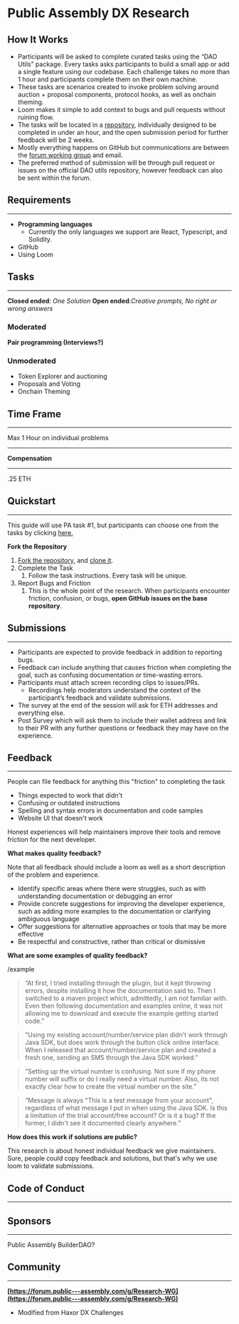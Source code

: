 # Public Assembly DX Research

## **How It Works**

- Participants will be asked to complete curated tasks using the “DAO Utils” package. Every tasks asks participants to build a small app or add a single feature using our codebase. Each challenge takes no more than 1 hour and participants complete them on their own machine.
- These tasks are scenarios created to invoke problem solving around auction + proposal components, protocol hooks, as well as onchain theming.
- Loom makes it simple to add context to bugs and pull requests without ruining flow.
- The tasks will be located in a [repository](https://www.notion.so/PA-DX-UX-Research-PAP10-Experimental-Bug-Bounty-798d30a2c7e94843a711946fb03ffea7), individually designed to be completed in under an hour, and the open submission period for further feedback will be 2 weeks.
- Mostly everything happens on GitHub but communications are between the [forum working group](https://forum.public---assembly.com/g/Research-WG) and email.
- The preferred method of submission will be through pull request or issues on the official DAO utils repository, however feedback can also be sent within the forum.

## **Requirements**

---

- **Programming languages**
    - Currently the only languages we support are React, Typescript, and Solidity.
- GitHub
- Using Loom

## **Tasks**

---

**Closed ended**: *One Solution* **Open ended**:*Creative prompts, No right or wrong answers*

### **Moderated**

**Pair programming (Interviews?)** 

### **Unmoderated**

- Token Explorer and auctioning
- Proposals and Voting
- Onchain Theming

## **Time Frame**

---

Max 1 Hour on individual problems

---

**Compensation**

---

.25 ETH

## **Quickstart**

---

This guide will use PA task #1, but participants can choose one from the tasks by clicking [here.](https://www.notion.so/3cd8f7e66ffc43d6a65d7eec2b9feabc) 

**Fork the Repository**

1. [Fork the repository](https://docs.github.com/en/get-started/quickstart/fork-a-repo), and [clone it](https://docs.github.com/en/repositories/creating-and-managing-repositories/cloning-a-repository).
2. Complete the Task
    1. Follow the task instructions. Every task will be unique.
3. Report Bugs and Friction
    1. This is the whole point of the research. When participants encounter friction, confusion, or bugs, **open GitHub issues on the base repository**.

## **Submissions**

---

- Participants are expected to provide feedback in addition to reporting bugs.
- Feedback can include anything that causes friction when completing the goal, such as confusing documentation or time-wasting errors.
- Participants must attach screen recording clips to issues/PRs.
    - Recordings help moderators understand the context of the participant’s feedback and validate submissions.
- The survey at the end of the session will ask for ETH addresses and everything else.
- Post Survey which will ask them to include their wallet address and link to their PR with any further questions or feedback they may have on the experience.

## **Feedback**

---

People can file feedback for anything this "friction" to completing the task

- Things expected to work that didn't
- Confusing or outdated instructions
- Spelling and syntax errors in documentation and code samples
- Website UI that doesn't work

 Honest experiences will help maintainers improve their tools and remove friction for the next developer.

**What makes quality feedback?**

Note that all feedback should include a loom as well as a short description of the problem and experience.

- Identify specific areas where there were struggles, such as with understanding documentation or debugging an error
- Provide concrete suggestions for improving the developer experience, such as adding more examples to the documentation or clarifying ambiguous language
- Offer suggestions for alternative approaches or tools that may be more effective
- Be respectful and constructive, rather than critical or dismissive

**What are some examples of quality feedback?**

/example

> “At first, I tried installing through the plugin, but it kept throwing errors, despite installing it how the documentation said to. Then I switched to a maven project which, admittedly, I am not familiar with. Even then following documentation and examples online, it was not allowing me to download and execute the example getting started code.”
> 

> “Using my existing account/number/service plan didn't work through Java SDK, but does work through the button click online interface. When I released that account/number/service plan and created a fresh one, sending an SMS through the Java SDK worked.”
> 

> “Setting up the virtual number is confusing. Not sure if my phone number will suffix or do I really need a virtual number. Also, its not exactly clear how to create the virtual number on the site.”
> 

> “Message is always "This is a test message from your account", regardless of what message I put in when using the Java SDK. Is this a limitation of the trial account/free account? Or is it a bug? If the former, I didn't see it documented clearly anywhere.”
> 

**How does this work if solutions are public?**

This research is about honest individual feedback we give maintainers. Sure, people could copy feedback and solutions, but that's why we use loom to validate submissions.

## **Code of Conduct**

---

## **Sponsors**

---

Public Assembly
BuilderDAO? 

## **Community**

---

**[https://forum.public---assembly.com/g/Research-WG](https://forum.public---assembly.com/g/Research-WG)**

- Modified from Haxor DX Challenges 